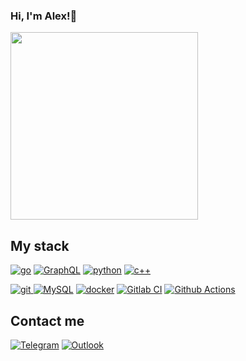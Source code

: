 <!---
<div id="header" align="left">
  <img src="https://media.tenor.com/ZA_rxBRLJA8AAAAC/hi-ryan-gosling.gif" width="300"/>
</div>
-->
### Hi, I'm Alex!👋

<div id="header" align="left">
  <img src="https://media.tenor.com/VKyxobjooXIAAAAC/ryan-gosling-awkward.gif" width="300"/>
</div>


## My stack
<a href="_blank" target="_blank"> <img alt="go" src="https://img.shields.io/badge/go-%2300ADD8.svg?style=for-the-badge&logo=go&logoColor=white"></a>
<a href="_blank" target="_blank"> <img alt="GraphQL" src="https://img.shields.io/badge/-GraphQL-E10098?style=for-the-badge&logo=graphql&logoColor=white"></a>
<a href="_blank" target="_blank"> <img alt="python" src="https://img.shields.io/badge/python-3670A0?style=for-the-badge&logo=python&logoColor=ffdd54"></a>
<a href="_blank" target="_blank"> <img alt="c++" src="https://img.shields.io/badge/c++-%2300599C.svg?style=for-the-badge&logo=c%2B%2B&logoColor=white"></a>

<a href="#" target="_blank"> <img alt="git" src="https://img.shields.io/badge/git-%23F05033.svg?style=for-the-badge&logo=git&logoColor=white"> <img alt="MySQL" src="https://img.shields.io/badge/mysql-%2300f.svg?style=for-the-badge&logo=mysql&logoColor=white"></a>
<a href="#" target="_blank"> <img alt="docker" src="https://img.shields.io/badge/docker-%230db7ed.svg?style=for-the-badge&logo=docker&logoColor=white"></a>
<a href="#" target="_blank"> <img alt="Gitlab CI" src="https://img.shields.io/badge/gitlab%20ci-%23181717.svg?style=for-the-badge&logo=gitlab&logoColor=white"></a>
<a href="#" target="_blank"> <img alt="Github Actions" src="https://img.shields.io/badge/github%20actions-%232671E5.svg?style=for-the-badge&logo=githubactions&logoColor=white"></a>

##  Contact me
<a href="https://t.me/timofeevGoDev" target="_blank"> <img alt="Telegram" src="https://img.shields.io/badge/Telegram-2CA5E0?style=for-the-badge&logo=telegram&logoColor=white"></a>
<a href="mailto:sanya_steam@outlook.com" target="_blank"> <img alt="Outlook" src="https://img.shields.io/badge/Microsoft_Outlook-0078D4?style=for-the-badge&logo=microsoft-outlook&logoColor=white">
